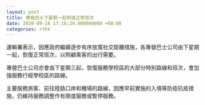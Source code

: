 ```yaml
---
layout: post
title: 專營巴士下星期一起恢復正常班次
date: 2020-09-18 17:16:29.000000000 +08:00
categories: rthk
---
```


運輸署表示，因應政府繼續逐步有序放寬社交距離措施，各專營巴士公司由下星期一起，恢復正常班次，以照顧乘客的出行需要。

專營巴士公司亦會由下星期三起，恢復服務學校區的大部分特別路線和班次，會加強服務行經學校區的路線。

主要服務旅客、前往陸路口岸和機場的路線，因應早前實施的入境等防疫抗疫措施，仍維持服務調整作有限度服務或暫停服務。
